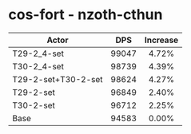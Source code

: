 # cos-fort - nzoth-cthun
| Actor | DPS | Increase |
|---|:---:|:---:|
|T29-2_4-set|99047|4.72%|
|T30-2_4-set|98739|4.39%|
|T29-2-set+T30-2-set|98624|4.27%|
|T29-2-set|96849|2.40%|
|T30-2-set|96712|2.25%|
|Base|94583|0.00%|
